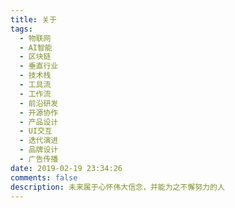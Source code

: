 ```yaml
---
title: 关于
tags:
  - 物联网
  - AI智能
  - 区块链
  - 垂直行业
  - 技术栈
  - 工具流
  - 工作流
  - 前沿研发
  - 开源协作
  - 产品设计
  - UI交互
  - 迭代演进
  - 品牌设计
  - 广告传播
date: 2019-02-19 23:34:26
comments: false
description: 未来属于心怀伟大信念，并能为之不懈努力的人
---
```

